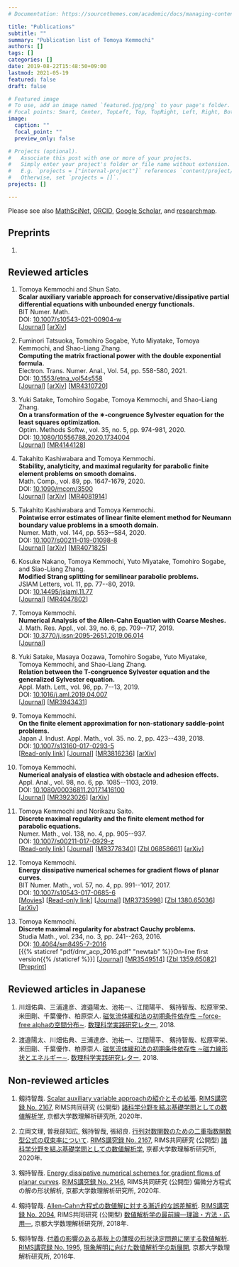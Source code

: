 ```yaml
---
# Documentation: https://sourcethemes.com/academic/docs/managing-content/

title: "Publications"
subtitle: ""
summary: "Publication list of Tomoya Kemmochi"
authors: []
tags: []
categories: []
date: 2019-08-22T15:48:50+09:00
lastmod: 2021-05-19
featured: false
draft: false

# Featured image
# To use, add an image named `featured.jpg/png` to your page's folder.
# Focal points: Smart, Center, TopLeft, Top, TopRight, Left, Right, BottomLeft, Bottom, BottomRight.
image:
  caption: ""
  focal_point: ""
  preview_only: false

# Projects (optional).
#   Associate this post with one or more of your projects.
#   Simply enter your project's folder or file name without extension.
#   E.g. `projects = ["internal-project"]` references `content/project/deep-learning/index.md`.
#   Otherwise, set `projects = []`.
projects: []

---
```


<div class="publication">

Please see also 
[MathSciNet](https://mathscinet.ams.org/mathscinet/search/author.html?mrauthid=1179149), 
[ORCID](http://orcid.org/0000-0003-4060-6288), 
[Google Scholar](https://scholar.google.co.jp/citations?user=tNnJyuMAAAAJ), and
[researchmap](https://researchmap.jp/t-kemmochi/).

## Preprints


1. 


## Reviewed articles

1. Tomoya Kemmochi and Shun Sato.  
   **Scalar auxiliary variable approach for conservative/dissipative partial differential equations with unbounded energy functionals.**  
   BIT Numer. Math.  
   DOI: [10.1007/s10543-021-00904-w](https://doi.org/10.1007/s10543-021-00904-w)  
   [[Journal](https://link.springer.com/article/10.1007%2Fs10543-021-00904-w)]
   [[arXiv](https://arxiv.org/abs/2105.04055)]

2. Fuminori Tatsuoka, Tomohiro Sogabe, Yuto Miyatake, Tomoya Kemmochi, and Shao-Liang Zhang.  
   **Computing the matrix fractional power with the double exponential formula.**  
   Electron. Trans. Numer. Anal., Vol. 54, pp. 558-580, 2021.  
   DOI: [10.1553/etna_vol54s558](http://doi.org/10.1553/etna_vol54s558)  
   [[Journal](https://etna.math.kent.edu/volumes/2021-2030/vol54/abstract.php?vol=54&pages=558-580)] 
   [[arXiv](https://arxiv.org/abs/2012.01667)]
   [[MR4310720](https://mathscinet.ams.org/mathscinet-getitem?mr=4310720)]

3. Yuki Satake, Tomohiro Sogabe, Tomoya Kemmochi, and Shao-Liang Zhang.  
**On a transformation of the ∗-congruence Sylvester equation for the least squares optimization.**  
Optim. Methods Softw., vol. 35, no. 5, pp. 974-981, 2020.  
DOI: [10.1080/10556788.2020.1734004](https://doi.org/10.1080/10556788.2020.1734004)  
[[Journal](https://www.tandfonline.com/doi/full/10.1080/10556788.2020.1734004)]
[[MR4144128](https://mathscinet.ams.org/mathscinet-getitem?mr=4144128)]

1. Takahito Kashiwabara and Tomoya Kemmochi.  
**Stability, analyticity, and maximal regularity for parabolic finite element problems on smooth domains.**  
Math. Comp., vol. 89, pp. 1647-1679, 2020.  
DOI: [10.1090/mcom/3500](https://doi.org/10.1090/mcom/3500)  
[[Journal](https://www.ams.org/journals/mcom/0000-000-00/S0025-5718-2020-03500-5/)]
[[arXiv](https://arxiv.org/abs/1805.01336)]
[[MR4081914](https://mathscinet.ams.org/mathscinet-getitem?mr=4081914)]

1. Takahito Kashiwabara and Tomoya Kemmochi.  
**Pointwise error estimates of linear finite element method for Neumann boundary value problems in a smooth domain.** <br>
Numer. Math, vol. 144, pp. 553–-584, 2020.<br>
DOI: [10.1007/s00211-019-01098-8](https://doi.org/10.1007/s00211-019-01098-8) <br>
[[Journal](https://link.springer.com/article/10.1007/s00211-019-01098-8)]
[[arXiv](https://arxiv.org/abs/1804.00390)]
[[MR4071825](https://mathscinet.ams.org/mathscinet-getitem?mr=4071825)]

1. Kosuke Nakano, Tomoya Kemmochi, Yuto Miyatake, Tomohiro Sogabe, and Siao-Liang Zhang.  
**Modified Strang splitting for semilinear parabolic problems.** <br>
JSIAM Letters, vol. 11, pp. 77--80, 2019. <br>
DOI: [10.14495/jsiaml.11.77](https://doi.org/10.14495/jsiaml.11.77) <br>
[[Journal](https://www.jstage.jst.go.jp/article/jsiaml/11/0/11_77/_article)]
[[MR4047802](https://mathscinet.ams.org/mathscinet-getitem?mr=4047802)]

1. Tomoya Kemmochi.  
**Numerical Analysis of the Allen-Cahn Equation with Coarse Meshes.**  
J. Math. Res. Appl., vol. 39, no. 6, pp. 709--717, 2019. <br>
DOI: [10.3770/j.issn:2095-2651.2019.06.014](https://doi.org/10.3770/j.issn:2095-2651.2019.06.014) <br>
[[Journal](http://jmre.dlut.edu.cn/en/ch/reader/view_abstract.aspx?file_no=20190614&flag=1)]

1. Yuki Satake, Masaya Oozawa, Tomohiro Sogabe, Yuto Miyatake, Tomoya Kemmochi, and Shao-Liang Zhang.  
**Relation between the T-congruence Sylvester equation and the generalized Sylvester equation.** <br>
Appl. Math. Lett., vol. 96, pp. 7--13, 2019. <br>
DOI: [10.1016/j.aml.2019.04.007](https://doi.org/10.1016/j.aml.2019.04.007) <br>
[[Journal](https://www.sciencedirect.com/science/article/pii/S0893965919301533)]
[[MR3943431](https://mathscinet.ams.org/mathscinet-getitem?mr=3943431)]


1. Tomoya Kemmochi.  
**On the finite element approximation for non-stationary saddle-point problems.** <br>
Japan J. Indust. Appl. Math., vol. 35. no. 2, pp. 423--439, 2018. <br>
DOI: [10.1007/s13160-017-0293-5](https://doi.org/10.1007/s13160-017-0293-5) <br>
[[Read-only link](http://rdcu.be/EetG)] 
[[Journal](https://link.springer.com/article/10.1007/s13160-017-0293-5)] 
[[MR3816236](https://mathscinet.ams.org/mathscinet-getitem?mr=3816236)]
[[arXiv](https://arxiv.org/abs/1709.00723)]

2. Tomoya Kemmochi.  
**Numerical analysis of elastica with obstacle and adhesion effects.** <br>
Appl. Anal., vol. 98, no. 6, pp. 1085--1103, 2019. <br>
DOI: [10.1080/00036811.2017.1416100](https://doi.org/10.1080/00036811.2017.1416100) <br>
[[Journal](http://www.tandfonline.com/doi/full/10.1080/00036811.2017.1416100)] 
[[MR3923026](https://mathscinet.ams.org/mathscinet-getitem?mr=3923026)]
[[arXiv](https://arxiv.org/abs/1604.03400)]

3. Tomoya Kemmochi and Norikazu Saito.  
**Discrete maximal regularity and the finite element method for parabolic equations.** <br> 
Numer. Math., vol. 138, no. 4, pp. 905--937.  <br>
DOI: [10.1007/s00211-017-0929-z](https://doi.org/10.1007/s00211-017-0929-z) <br>
[[Read-only link](http://rdcu.be/yxsp)] 
[[Journal](https://link.springer.com/article/10.1007/s00211-017-0929-z)] 
[[MR3778340](https://mathscinet.ams.org/mathscinet-getitem?mr=3778340)] 
[[Zbl 06858661](https://zbmath.org/?q=an:06858661)] 
[[arXiv](https://arxiv.org/abs/1602.06864)]

4. Tomoya Kemmochi.  
**Energy dissipative numerical schemes for gradient flows of planar curves.** <br>
BIT Numer. Math., vol. 57, no. 4, pp. 991--1017, 2017. <br>
DOI: [10.1007/s10543-017-0685-6](https://doi.org/10.1007/s10543-017-0685-6) <br>
[[Movies](https://www.youtube.com/playlist?list=PLMF3dSqWEii69loXvCtgDCI4PYijq_4L3)]
[[Read-only link](http://rdcu.be/wgXm)]
[[Journal](https://link.springer.com/article/10.1007/s10543-017-0685-6)]
[[MR3735998](https://mathscinet.ams.org/mathscinet-getitem?mr=3735998)]
[[Zbl 1380.65036](https://zbmath.org/?q=an:1380.65036)]
[[arXiv](https://arxiv.org/abs/1610.03014)]


5. Tomoya Kemmochi.  
**Discrete maximal regularity for abstract Cauchy problems.** <br>
Studia Math., vol. 234, no. 3, pp. 241--263, 2016. <br>
DOI: [10.4064/sm8495-7-2016](http://doi.org/10.4064/sm8495-7-2016) <br>
[{{% staticref "pdf/dmr_acp_2016.pdf" "newtab" %}}On-line first version{{% /staticref %}}]
[[Journal](https://www.impan.pl/en/publishing-house/journals-and-series/studia-mathematica/234/3/91729/)]
[[MR3549514](https://mathscinet.ams.org/mathscinet-getitem?mr=3549514)]
[[Zbl 1359.65082](https://www.zbmath.org/?q=an:1359.65082)]
[[Preprint](http://www.ms.u-tokyo.ac.jp/preprint/pdf/2015-6.pdf)]


## Reviewed articles in Japanese

1. 川畑佑典、三浦達彦、渡邉陽太、池祐一、江間陽平、 剱持智哉、松原宰栄、米田剛、千葉優作、柏原崇人.
[磁気流体緩和法の初期条件依存性 ∼force-free alphaの空間分布∼](https://www.ms.u-tokyo.ac.jp/lmsr/pdf/2018-10.pdf).
[数理科学実践研究レター](https://www.ms.u-tokyo.ac.jp/lmsr/2018/), 2018.

2. 渡邉陽太、川畑佑典、三浦達彦、池祐一、江間陽平、 剱持智哉、松原宰栄、米田剛、千葉優作、柏原崇人.
[磁気流体緩和法の初期条件依存性 ∼磁力線形状とエネルギー∼](https://www.ms.u-tokyo.ac.jp/lmsr/pdf/2018-20.pdf).
[数理科学実践研究レター](https://www.ms.u-tokyo.ac.jp/lmsr/2018/), 2018.


## Non-reviewed articles


1. 剱持智哉.
[Scalar auxiliary variable approachの紹介とその拡張](https://repository.kulib.kyoto-u.ac.jp/dspace/bitstream/2433/261522/1/2167-11.pdf).
[RIMS講究録 No. 2167](https://repository.kulib.kyoto-u.ac.jp/dspace/handle/2433/261276),
RIMS共同研究 (公開型) [諸科学分野を結ぶ基礎学問としての数値解析学](http://www.sr3.t.u-tokyo.ac.jp/rims2019/),
京都大学数理解析研究所, 2020年.

1. 立岡文理, 曽我部知広, 剱持智哉, 張紹良.
[行列対数関数のための二重指数関数型公式の収束率について](https://repository.kulib.kyoto-u.ac.jp/dspace/bitstream/2433/261512/1/2167-01.pdf).
[RIMS講究録 No. 2167](https://repository.kulib.kyoto-u.ac.jp/dspace/handle/2433/261276),
RIMS共同研究 (公開型) [諸科学分野を結ぶ基礎学問としての数値解析学](http://www.sr3.t.u-tokyo.ac.jp/rims2019/),
京都大学数理解析研究所, 2020年.

1. 剱持智哉.
[Energy dissipative numerical schemes for gradient flows of planar curves](https://repository.kulib.kyoto-u.ac.jp/dspace/bitstream/2433/255007/1/2146-04.pdf).
[RIMS講究録 No. 2146](https://repository.kulib.kyoto-u.ac.jp/dspace/handle/2433/254726),
RIMS共同研究 (公開型) 偏微分方程式の解の形状解析,
京都大学数理解析研究所, 2020年.

1. 剱持智哉.
[Allen-Cahn方程式の数値解に対する漸近的な誤差解析](https://repository.kulib.kyoto-u.ac.jp/dspace/bitstream/2433/251689/1/2094-10.pdf).
[RIMS講究録 No. 2094](https://repository.kulib.kyoto-u.ac.jp/dspace/handle/2433/251487),
RIMS共同研究 (公開型) [数値解析学の最前線—理論・方法・応用—](http://ri2t.kyushu-u.ac.jp/~watanabe/WorkShop/RIMS2017/),
京都大学数理解析研究所, 2018年.

1. 剱持智哉.
[付着の影響のある基板上の薄膜の形状決定問題に関する数値解析](https://repository.kulib.kyoto-u.ac.jp/dspace/bitstream/2433/224712/1/1995-05.pdf).  
[RIMS講究録 No. 1995](https://repository.kulib.kyoto-u.ac.jp/dspace/handle/2433/224135),
[現象解明に向けた数値解析学の新展開](https://sites.google.com/site/rims2015na/), 京都大学数理解析研究所, 2016年.

</div>